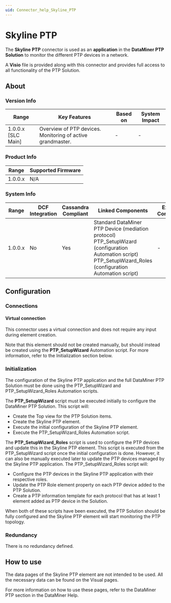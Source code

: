 ```yaml
---
uid: Connector_help_Skyline_PTP
---
```


# Skyline PTP

The **Skyline PTP** connector is used as an **application** in the **DataMiner PTP Solution** to monitor the different PTP devices in a network.

A **Visio** file is provided along with this connector and provides full access to all functionality of the PTP Solution.

## About

### Version Info

| **Range**            | **Key Features**                                           | **Based on** | **System Impact** |
|----------------------|------------------------------------------------------------|--------------|-------------------|
| 1.0.0.x [SLC Main]   | Overview of PTP devices. Monitoring of active grandmaster. | -            | -                 |

### Product Info

| Range     | Supported Firmware     |
|-----------|------------------------|
| 1.0.0.x   | N/A                    |

### System Info

| Range     | DCF Integration     | Cassandra Compliant     | Linked Components                                                                                                                                            | Exported Components     |
|-----------|---------------------|-------------------------|--------------------------------------------------------------------------------------------------------------------------------------------------------------|-------------------------|
| 1.0.0.x   | No                  | Yes                     | Standard DataMiner PTP Device (mediation protocol) PTP_SetupWizard (configuration Automation script) PTP_SetupWizard_Roles (configuration Automation script) | -                       |

## Configuration

### Connections

#### Virtual connection

This connector uses a virtual connection and does not require any input during element creation.

Note that this element should not be created manually, but should instead be created using the **PTP_SetupWizard** Automation script. For more information, refer to the Initialization section below.

### Initialization

The configuration of the Skyline PTP application and the full DataMiner PTP Solution must be done using the PTP_SetupWizard and PTP_SetupWizard_Roles Automation scripts.

The **PTP_SetupWizard** script must be executed initially to configure the DataMiner PTP Solution. This script will:

- Create the Top view for the PTP Solution items.
- Create the Skyline PTP element.
- Execute the initial configuration of the Skyline PTP element.
- Execute the PTP_SetupWizard_Roles Automation script.

The **PTP_SetupWizard_Roles** script is used to configure the PTP devices and update this in the Skyline PTP element. This script is executed from the PTP_SetupWizard script once the initial configuration is done. However, it can also be manually executed later to update the PTP devices managed by the Skyline PTP application. The PTP_SetupWizard_Roles script will:

- Configure the PTP devices in the Skyline PTP application with their respective roles.
- Update the PTP Role element property on each PTP device added to the PTP Solution.
- Create a PTP information template for each protocol that has at least 1 element added as PTP device in the Solution.

When both of these scripts have been executed, the PTP Solution should be fully configured and the Skyline PTP element will start monitoring the PTP topology.

### Redundancy

There is no redundancy defined.

## How to use

The data pages of the Skyline PTP element are not intended to be used. All the necessary data can be found on the Visual pages.

For more information on how to use these pages, refer to the DataMiner PTP section in the DataMiner Help.

